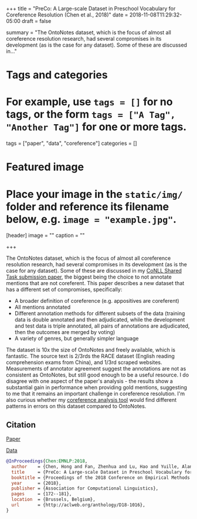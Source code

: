 +++
title = "PreCo: A Large-scale Dataset in Preschool Vocabulary for Coreference Resolution (Chen et al., 2018)"
date = 2018-11-08T11:29:32-05:00
draft = false

summary = "The OntoNotes dataset, which is the focus of almost all coreference resolution research, had several compromises in its development (as is the case for any dataset).  Some of these are discussed in..."

# Tags and categories
# For example, use `tags = []` for no tags, or the form `tags = ["A Tag", "Another Tag"]` for one or more tags.
tags = ["paper", "data", "coreference"]
categories = []

# Featured image
# Place your image in the `static/img/` folder and reference its filename below, e.g. `image = "example.jpg"`.
[header]
image = ""
caption = ""

+++

The OntoNotes dataset, which is the focus of almost all coreference resolution research, had several compromises in its development (as is the case for any dataset).
Some of these are discussed in my [CoNLL Shared Task submission paper](https://www.jkk.name/publication/conll11coreference/), the biggest being the choice to not annotate mentions that are not coreferent.
This paper describes a new dataset that has a different set of compromises, specifically:

- A broader definition of coreference (e.g. appositives are coreferent)
- All mentions annotated
- Different annotation methods for different subsets of the data (training data is double annotated and then adjudicated, while the development and test data is triple annotated, all pairs of annotations are adjudicated, then the outcomes are merged by voting)
- A variety of genres, but generally simpler language

The dataset is 10x the size of OntoNotes and freely available, which is fantastic.
The source text is 2/3rds the RACE dataset (English reading comprehension exams from China), and 1/3rd scraped websites.
Measurements of annotator agreement suggest the annotations are not as consistent as OntoNotes, but still good enough to be a useful resource.
I do disagree with one aspect of the paper's analysis - the results show a substantial gain in performance when providing gold mentions, suggesting to me that it remains an important challenge in coreference resolution.
I'm also curious whether my [coreference analysis tool](https://www.jkk.name/publication/emnlp13analysis/) would find different patterns in errors on this dataset compared to OntoNotes.

## Citation

[Paper](http://aclweb.org/anthology/D18-1016)

[Data](https://preschool-lab.github.io/PreCo/)

```bibtex
@InProceedings{Chen:EMNLP:2018,
  author    = {Chen, Hong and Fan, Zhenhua and Lu, Hao and Yuille, Alan and Rong, Shu},
  title     = {PreCo: A Large-scale Dataset in Preschool Vocabulary for Coreference Resolution},
  booktitle = {Proceedings of the 2018 Conference on Empirical Methods in Natural Language Processing},
  year      = {2018},
  publisher = {Association for Computational Linguistics},
  pages     = {172--181},
  location  = {Brussels, Belgium},
  url       = {http://aclweb.org/anthology/D18-1016},
}
```

